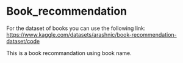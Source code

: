 # Book_recommendation
For the dataset of books you can  use the following link:
https://www.kaggle.com/datasets/arashnic/book-recommendation-dataset/code


This is a book recommandation using book name. 
